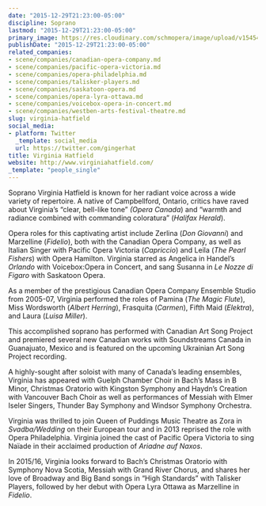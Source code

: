 ```yaml
---
date: "2015-12-29T21:23:00-05:00"
discipline: Soprano
lastmod: "2015-12-29T21:23:00-05:00"
primary_image: https://res.cloudinary.com/schmopera/image/upload/v1545409169/media/webhook-uploads/1451442095511/2015-12-29---Virginia-Hatfield.jpg.jpg
publishDate: "2015-12-29T21:23:00-05:00"
related_companies:
- scene/companies/canadian-opera-company.md
- scene/companies/pacific-opera-victoria.md
- scene/companies/opera-philadelphia.md
- scene/companies/talisker-players.md
- scene/companies/saskatoon-opera.md
- scene/companies/opera-lyra-ottawa.md
- scene/companies/voicebox-opera-in-concert.md
- scene/companies/westben-arts-festival-theatre.md
slug: virginia-hatfield
social_media:
- platform: Twitter
  _template: social_media
  url: https://twitter.com/gingerhat
title: Virginia Hatfield
website: http://www.virginiahatfield.com/
_template: "people_single"
---
```


Soprano Virginia Hatfield is known for her radiant voice across a wide variety of repertoire. A native of Campbellford, Ontario, critics have raved about Virginia’s “clear, bell-like tone” *(Opera Canada*) and “warmth and radiance combined with commanding coloratura” (*Halifax Herald*).
 
Opera roles for this captivating artist include Zerlina (*Don Giovanni*) and Marzelline (*Fidelio*), both with the Canadian Opera Company, as well as Italian Singer with Pacific Opera Victoria (*Capriccio*) and Leila (*The Pearl Fishers*) with Opera Hamilton. Virginia starred as Angelica in Handel’s *Orlando* with Voicebox:Opera in Concert, and sang Susanna in *Le Nozze di Figaro* with Saskatoon Opera.
 
As a member of the prestigious Canadian Opera Company Ensemble Studio from 2005-07, Virginia performed the roles of Pamina (*The Magic Flute*), Miss Wordsworth (*Albert Herring*), Frasquita (*Carmen*), Fifth Maid (*Elektra*), and Laura (*Luisa Miller*).

This accomplished soprano has performed with Canadian Art Song Project and premiered several new Canadian works with Soundstreams Canada in Guanajuato, Mexico and is featured on the upcoming Ukrainian Art Song Project recording.
 
A highly-sought after soloist with many of Canada’s leading ensembles, Virginia has appeared with Guelph Chamber Choir in Bach’s Mass in B Minor, Christmas Oratorio with Kingston Symphony and Haydn’s Creation with Vancouver Bach Choir as well as performances of Messiah with Elmer Iseler Singers, Thunder Bay Symphony and Windsor Symphony Orchestra.
 
Virginia was thrilled to join Queen of Puddings Music Theatre as Zora in *Svadba/Wedding* on their European tour and in 2013 reprised the role with Opera Philadelphia. Virginia joined the cast of Pacific Opera Victoria to sing Naïade in their acclaimed production of *Ariadne auf Naxos*.
 
In 2015/16, Virginia looks forward to Bach’s Christmas Oratorio with Symphony Nova Scotia, Messiah with Grand River Chorus, and shares her love of Broadway and Big Band songs in “High Standards” with Talisker Players, followed by her debut with Opera Lyra Ottawa as Marzelline in *Fidelio*.
